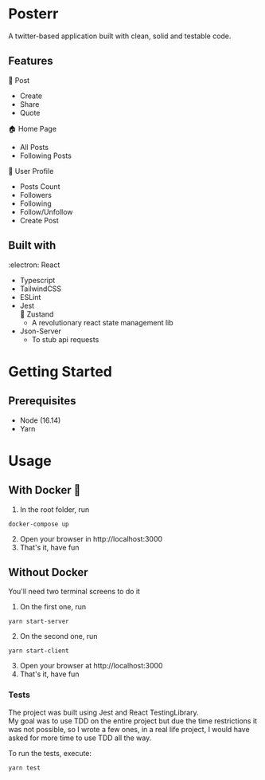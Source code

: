 # Posterr 

A twitter-based application built with clean, solid and testable code.

## Features
💬 Post  
  *   Create
  *   Share
  *   Quote
  
🏠 Home Page 
  *   All Posts
  *   Following Posts

🧔 User Profile 
  *  Posts Count
  *  Followers
  *  Following
  *  Follow/Unfollow
  *  Create Post

## Built with
:electron: React 
* Typescript 
* TailwindCSS
* ESLint
* Jest  
🐻 Zustand 
  * A revolutionary react state management lib
* Json-Server
  * To stub api requests

# Getting Started
## Prerequisites
* Node (16.14)
* Yarn

# Usage
## With Docker 🐋
1. In the root folder, run
  ```
  docker-compose up
  ```
2. Open your browser in http://localhost:3000
3. That's it, have fun

## Without Docker
You'll need two terminal screens to do it

1. On the first one, run
  ```
  yarn start-server
  ```
2. On the second one, run
  ```
  yarn start-client
  ```
3. Open your browser at http://localhost:3000
4. That's it, have fun


### Tests
The project was built using Jest and React TestingLibrary.  
My goal was to use TDD on the entire project but due the time restrictions it was not possible, so I wrote a few ones, in a real life project, I would have asked for more time to use TDD all the way.

To run the tests, execute:
  ```
  yarn test
  ```
